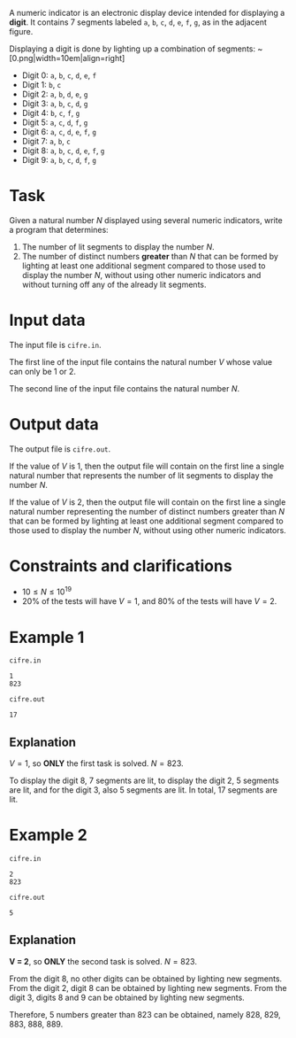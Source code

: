 A numeric indicator is an electronic display device intended for displaying a **digit**. It contains 7 segments labeled `a`, `b`, `c`, `d`, `e`, `f`, `g`, as in the adjacent figure.

Displaying a digit is done by lighting up a combination of segments:
~[0.png|width=10em|align=right]
- Digit 0: `a`, `b`, `c`, `d`, `e`, `f`
- Digit 1: `b`, `c`
- Digit 2: `a`, `b`, `d`, `e`, `g`
- Digit 3: `a`, `b`, `c`, `d`, `g`
- Digit 4: `b`, `c`, `f`, `g`
- Digit 5: `a`, `c`, `d`, `f`, `g`
- Digit 6: `a`, `c`, `d`, `e`, `f`, `g`
- Digit 7: `a`, `b`, `c`
- Digit 8: `a`, `b`, `c`, `d`, `e`, `f`, `g`
- Digit 9: `a`, `b`, `c`, `d`, `f`, `g`

# Task
Given a natural number $N$ displayed using several numeric indicators, write a program that determines:
1. The number of lit segments to display the number $N$.
2. The number of distinct numbers **greater** than $N$ that can be formed by lighting at least one additional segment compared to those used to display the number $N$, without using other numeric indicators and without turning off any of the already lit segments.

# Input data
The input file is `cifre.in`.

The first line of the input file contains the natural number $V$ whose value can only be $1$ or $2$.

The second line of the input file contains the natural number $N$.

# Output data
The output file is `cifre.out`.

If the value of $V$ is $1$, then the output file will contain on the first line a single natural number that represents the number of lit segments to display the number $N$.

If the value of $V$ is $2$, then the output file will contain on the first line a single natural number representing the number of distinct numbers greater than $N$ that can be formed by lighting at least one additional segment compared to those used to display the number $N$, without using other numeric indicators.

# Constraints and clarifications
- $10 \leq N \leq 10^{19}$
- $20\%$ of the tests will have $V = 1$, and $80\%$ of the tests will have $V = 2$.

# Example 1
`cifre.in`
```
1
823
```
`cifre.out`
```
17
```
## Explanation
$V = 1$, so **ONLY** the first task is solved. $N = 823$.

To display the digit $8$, $7$ segments are lit, to display the digit $2$, $5$ segments are lit, and for the digit $3$, also $5$ segments are lit. In total, $17$ segments are lit.

# Example 2
`cifre.in`
```
2
823
```
`cifre.out`
```
5
```
## Explanation
**V = 2**, so **ONLY** the second task is solved. $N = 823$.

From the digit $8$, no other digits can be obtained by lighting new segments.
From the digit $2$, digit $8$ can be obtained by lighting new segments.
From the digit $3$, digits $8$ and $9$ can be obtained by lighting new segments.

Therefore, $5$ numbers greater than $823$ can be obtained, namely $828$, $829$, $883$, $888$, $889$.